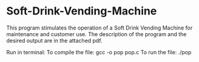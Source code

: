 # Soft-Drink-Vending-Machine
This program stimulates the operation of a Soft Drink Vending Machine for maintenance and customer use.
The description of the program and the desired output are in the attached pdf.

Run in terminal:
To compile the file: gcc -o pop pop.c
To run the file: ./pop


